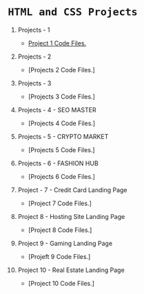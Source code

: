 # `HTML and CSS Projects`

1. Projects - 1

    - [Project 1 Code Files.](https://github.com/yashoda11/FullStackJavaScript-2.0/tree/main/FSJS2%20-%20Assignments/HTML%20and%20CSS%20Projects%20Assignment/PROJECT%20-%201)
    
2. Projects - 2

    - [Projects 2 Code Files.]
3. Projects - 3

    - [Projects 3 Code Files.]
4. Projects - 4 - SEO MASTER

    - [Projects 4 Code Files.]
5. Projects - 5 - CRYPTO MARKET

    - [Projects 5 Code Files.]
6. Projects - 6 - FASHION HUB

    - [Projects 6 Code Files.]
 7. Project - 7 - Credit Card Landing Page
 
    - [Project 7 Code Files.]
 8. Project 8 - Hosting Site Landing Page
 
    - [Project 8 Code Files.]
 9. Project 9 - Gaming Landing Page
 
    - [Projeft 9 Code Files.]
10. Project 10 - Real Estate Landing Page

    - [Project 10 Code Files.]





